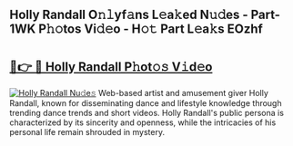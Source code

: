 ## Holly Randall O𝚗𝚕yf𝚊ns L𝚎a𝚔ed N𝚞𝚍es - Part-1WK P𝚑𝚘tos Vi𝚍𝚎o - H𝚘𝚝 Part L𝚎a𝚔s EOzhf

# <h2><a href="http://kf0xmgw.oniu.top/?m=Holly+Randall">🔗👉 🔴 Holly Randall P𝚑ot𝚘𝚜 V𝚒d𝚎o</a></h2>

[![Holly Randall Nu𝚍e𝚜](https://i.imgur.com/0qMVB7G.gif)](http://kf0xmgw.oniu.top/?m=Holly+Randall)
Web-based artist and amusement giver Holly Randall, known for disseminating dance and lifestyle knowledge through trending dance trends and short videos. Holly Randall's public persona is characterized by its sincerity and openness, while the intricacies of his personal life remain shrouded in mystery.  
